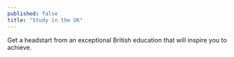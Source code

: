 ```yaml
---
published: false
title: "Study in the UK"
---
```

Get a headstart from an exceptional British education that will inspire you to achieve.
